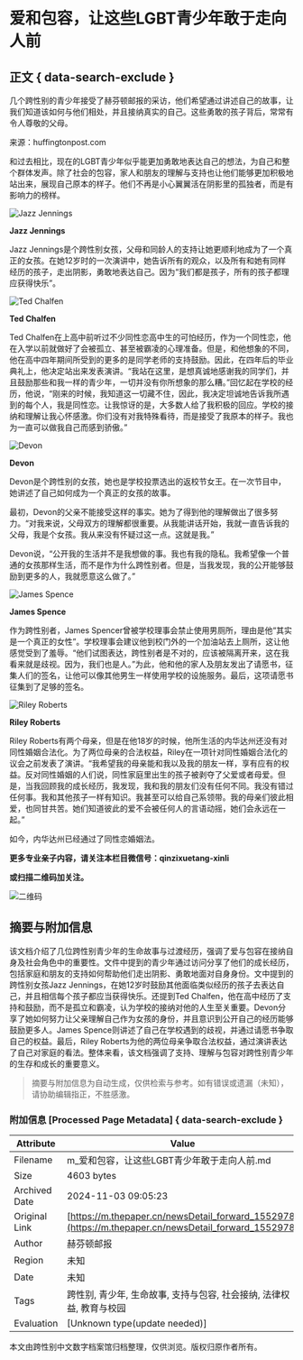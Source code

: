 # 爱和包容，让这些LGBT青少年敢于走向人前

## 正文 { data-search-exclude }


几个跨性别的青少年接受了赫芬顿邮报的采访，他们希望通过讲述自己的故事，让我们知道该如何与他们相处，并且接纳真实的自己。这些勇敢的孩子背后，常常有令人尊敬的父母。

来源：huffingtonpost.com

和过去相比，现在的LGBT青少年似乎能更加勇敢地表达自己的想法，为自己和整个群体发声。除了社会的包容，家人和朋友的理解与支持也让他们能够更加积极地站出来，展现自己原本的样子。他们不再是小心翼翼活在阴影里的孤独者，而是有影响力的榜样。

![Jazz Jennings](http://image.thepaper.cn/www/image/5/244/757.jpg)

**Jazz Jennings**

Jazz Jennings是个跨性别女孩，父母和同龄人的支持让她更顺利地成为了一个真正的女孩。在她12岁时的一次演讲中，她告诉所有的观众，以及所有和她有同样经历的孩子，走出阴影，勇敢地表达自己。因为“我们都是孩子，所有的孩子都理应获得快乐”。

![Ted Chalfen](http://image.thepaper.cn/www/image/5/244/754.jpg)

**Ted Chalfen**

Ted Chalfen在上高中前听过不少同性恋高中生的可怕经历，作为一个同性恋，他在入学以前就做好了会被孤立、甚至被霸凌的心理准备。但是，和他想象的不同，他在高中四年期间所受到的更多的是同学老师的支持鼓励。因此，在四年后的毕业典礼上，他决定站出来发表演讲。“我站在这里，是想真诚地感谢我的同学们，并且鼓励那些和我一样的青少年，一切并没有你所想象的那么糟。”回忆起在学校的经历，他说，“刚来的时候，我知道这一切藏不住，因此，我决定坦诚地告诉我所遇到的每个人，我是同性恋。让我惊讶的是，大多数人给了我积极的回应。学校的接纳和理解让我心怀感激。你们没有对我特殊看待，而是接受了我原本的样子。我也为一直可以做我自己而感到骄傲。”

![Devon](http://image.thepaper.cn/www/image/5/244/755.jpg)

**Devon**

Devon是个跨性别的女孩，她也是学校投票选出的返校节女王。在一次节目中，她讲述了自己如何成为一个真正的女孩的故事。

最初，Devon的父亲不能接受这样的事实。她为了得到他的理解做出了很多努力。“对我来说，父母双方的理解都很重要。从我能讲话开始，我就一直告诉我的父母，我是个女孩。我从来没有怀疑过这一点。这就是我。”

Devon说，“公开我的生活并不是我想做的事。我也有我的隐私。我希望像一个普通的女孩那样生活，而不是作为什么跨性别者。但是，当我发现，我的公开能够鼓励到更多的人，我就愿意这么做了。”

![James Spence](http://image.thepaper.cn/www/image/5/244/763.jpg)

**James Spence**

作为跨性别者，James Spencer曾被学校理事会禁止使用男厕所，理由是他“其实是一个真正的女性”。学校理事会建议他到校门外的一个加油站去上厕所，这让他感觉受到了羞辱。“他们试图表达，跨性别者是不对的，应该被隔离开来，这在我看来就是歧视。因为，我们也是人。”为此，他和他的家人及朋友发出了请愿书，征集人们的签名，让他可以像其他男生一样使用学校的设施服务。最后，这项请愿书征集到了足够的签名。

![Riley Roberts](http://image.thepaper.cn/www/image/5/244/753.jpg)

**Riley Roberts**

Riley Roberts有两个母亲，但是在他18岁的时候，他所生活的内华达州还没有对同性婚姻合法化。为了两位母亲的合法权益，Riley在一项针对同性婚姻合法化的议会之前发表了演讲。“我希望我的母亲能和我以及我的朋友一样，享有应有的权益。反对同性婚姻的人们说，同性家庭里出生的孩子被剥夺了父爱或者母爱。但是，当我回顾我的成长经历，我发现，我和我的朋友们没有任何不同。我没有错过任何事。我和其他孩子一样有知识。我甚至可以给自己系领带。我的母亲们彼此相爱，也同甘共苦。她们知道彼此的爱不会被任何人的言语动摇，她们会永远在一起。”

如今，内华达州已经通过了同性恋婚姻法。

**更多专业亲子内容，请关注本栏目微信号：qinzixuetang-xinli**

**或扫描二维码加关注。**

![二维码](http://image.thepaper.cn/www/image/5/244/752.jpg)
<!-- tcd_original_link https://m.thepaper.cn/newsDetail_forward_1552978 -->
## 摘要与附加信息

<!-- tcd_abstract -->
该文档介绍了几位跨性别青少年的生命故事与过渡经历，强调了爱与包容在接纳自身及社会角色中的重要性。文件中提到的青少年通过访问分享了他们的成长经历，包括家庭和朋友的支持如何帮助他们走出阴影、勇敢地面对自身身份。文中提到的跨性别女孩Jazz Jennings，在她12岁时鼓励其他面临类似经历的孩子去表达自己，并且相信每个孩子都应当获得快乐。还提到Ted Chalfen，他在高中经历了支持和鼓励，而不是孤立和霸凌，认为学校的接纳对他的人生至关重要。Devon分享了她如何努力让父亲理解自己作为女孩的身份，并且意识到公开自己的经历能够鼓励更多人。James Spence则讲述了自己在学校遇到的歧视，并通过请愿书争取自己的权益。最后，Riley Roberts为他的两位母亲争取合法权益，通过演讲表达了自己对家庭的看法。整体来看，该文档强调了支持、理解与包容对跨性别青少年的生存和成长的重要意义。
<!-- tcd_abstract_end -->

> 摘要与附加信息为自动生成，仅供检索与参考。如有错误或遗漏（未知），请协助编辑指正，不胜感激。

### 附加信息 [Processed Page Metadata] { data-search-exclude }

| Attribute       | Value                                  |
|-----------------|----------------------------------------|
| Filename        | m_爱和包容，让这些LGBT青少年敢于走向人前.md                             |
| Size            | 4603 bytes                           |
| Archived Date   | 2024-11-03 09:05:23                             |
| Original Link   | [https://m.thepaper.cn/newsDetail_forward_1552978](https://m.thepaper.cn/newsDetail_forward_1552978)                       |
| Author          | 赫芬顿邮报                               |
| Region          | 未知                               |
| Date            | 未知                                 |
| Tags            | 跨性别, 青少年, 生命故事, 支持与包容, 社会接纳, 法律权益, 教育与校园                                 |
| Evaluation            | [Unknown type(update needed)]                                 |
<!-- tcd_table_end -->

本文由跨性别中文数字档案馆归档整理，仅供浏览。版权归原作者所有。
